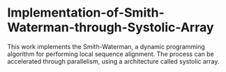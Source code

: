 # Implementation-of-Smith-Waterman-through-Systolic-Array
This work implements the Smith-Waterman, a dynamic programming algorithm for performing local sequence alignment. The process can be accelerated through parallelism, using a architecture called systolic array.
